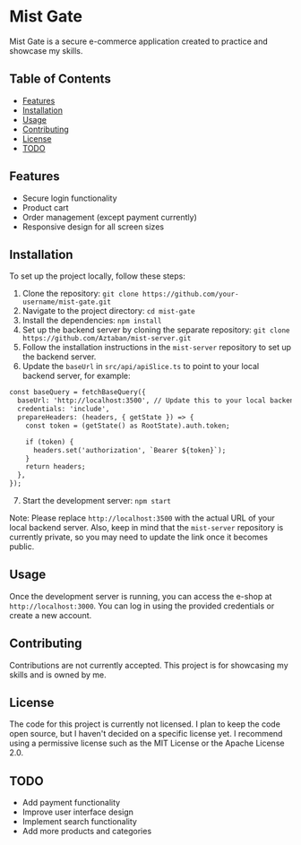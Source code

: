 # Mist Gate

Mist Gate is a secure e-commerce application created to practice and showcase my skills.

## Table of Contents

* [Features](#features)
* [Installation](#installation)
* [Usage](#usage)
* [Contributing](#contributing)
* [License](#license)
* [TODO](#todo)

## Features

* Secure login functionality
* Product cart
* Order management (except payment currently)
* Responsive design for all screen sizes

## Installation

To set up the project locally, follow these steps:

1. Clone the repository: `git clone https://github.com/your-username/mist-gate.git`
2. Navigate to the project directory: `cd mist-gate`
3. Install the dependencies: `npm install`
4. Set up the backend server by cloning the separate repository: `git clone https://github.com/Aztaban/mist-server.git`
5. Follow the installation instructions in the `mist-server` repository to set up the backend server.
6. Update the `baseUrl` in `src/api/apiSlice.ts` to point to your local backend server, for example:
```diff
const baseQuery = fetchBaseQuery({
  baseUrl: 'http://localhost:3500', // Update this to your local backend server URL
  credentials: 'include',
  prepareHeaders: (headers, { getState }) => {
    const token = (getState() as RootState).auth.token;

    if (token) {
      headers.set('authorization', `Bearer ${token}`);
    }
    return headers;
  },
});
```
7. Start the development server: `npm start`

Note: Please replace `http://localhost:3500` with the actual URL of your local backend server. Also, keep in mind that the `mist-server` repository is currently private, so you may need to update the link once it becomes public.

## Usage

Once the development server is running, you can access the e-shop at `http://localhost:3000`. You can log in using the provided credentials or create a new account.

## Contributing

Contributions are not currently accepted. This project is for showcasing my skills and is owned by me.

## License

The code for this project is currently not licensed. I plan to keep the code open source, but I haven't decided on a specific license yet. I recommend using a permissive license such as the MIT License or the Apache License 2.0.

## TODO

* Add payment functionality
* Improve user interface design
* Implement search functionality
* Add more products and categories